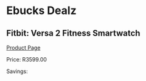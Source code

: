 
# Ebucks Dealz
## Fitbit: Versa 2 Fitness Smartwatch
[Product Page](https://www.ebucks.com/web/shop/productSelected.do?prodId=1146954896&catId=1158501813)

Price: R3599.00

Savings: 


	